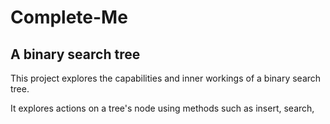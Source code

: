 # Complete-Me
## A binary search tree

This project explores the capabilities and inner workings of a binary search tree.

It explores actions on a tree's node using methods such as insert, search, 
